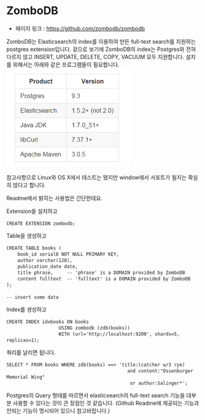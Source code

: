 # ZomboDB
  - 페이지 링크 : https://github.com/zombodb/zombodb

ZomboDB는 Elasticsearch의 index를 이용하여 만든 full-text search를 지원하는 postgres extension입니다.
겉으로 보기에 ZomboDB의 index는 Postgres와 전혀 다르지 않고 INSERT, UPDATE, DELETE, COPY, VACUUM 모두 지원합니다.
설치를 위해서는 아래와 같은 프로그램들이 필요합니다.
![alt text](https://raw.githubusercontent.com/TeamSEGO/github-trend-kr/master/img/20-13-1.PNG)

참고사항으로 Linux와 OS X에서 테스트는 됐지만 window에서 서포트가 될지는 확실히 않다고 합니다.

Readme에서 밝히는 사용법은 간단한데요.

Extension을 설치하고
```
CREATE EXTENSION zombodb;
```
Table을 생성하고
```
CREATE TABLE books (
    book_id serial8 NOT NULL PRIMARY KEY,
    author varchar(128),
    publication_date date,
    title phrase,     -- 'phrase' is a DOMAIN provided by ZomboDB
    content fulltext  -- 'fulltext' is a DOMAIN provided by ZomboDB
);

-- insert some data
```
Index를 생성하고
```
CREATE INDEX idxbooks ON books
                   USING zombodb (zdb(books))
                   WITH (url='http://localhost:9200', shards=5, replicas=1);
```
쿼리를 날리면 됩니다.
```
SELECT * FROM books WHERE zdb(books) ==> 'title:(catcher w/3 rye)
                                            and content:"Ossenburger Memorial Wing"
                                             or author:Salinger*';
```

Postgres의 Query 형태를 따르면서 elasticsearch의 full-text search 기능을 대부분 사용할 수 있다는 것이 큰 장점인 것 같습니다. (Github Readme에 제공되는 기능과 안되는 기능이 명시되어 있으니 참고바랍니다.)
